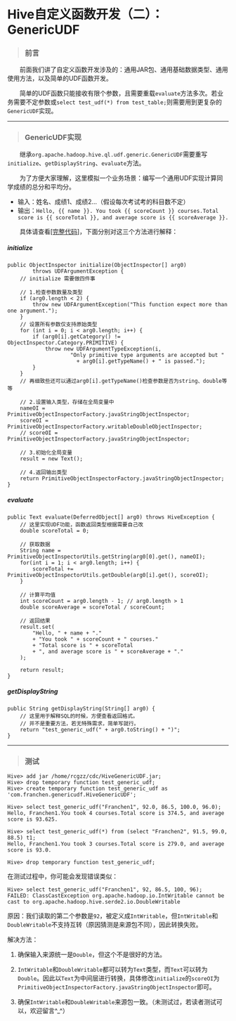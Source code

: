 # Hive自定义函数开发（二）：GenericUDF

> ### 前言
&emsp;&emsp;前面我们讲了自定义函数开发涉及的：通用JAR包、通用基础数据类型、通用使用方法，以及简单的UDF函数开发。

&emsp;&emsp;简单的UDF函数只能接收有限个参数，且需要重载`evaluate`方法多次。若业务需要不定参数或`select test_udf(*) from test_table;`则需要用到更复杂的`GenericUDF`实现。

--------------------

> ### GenericUDF实现
&emsp;&emsp;继承`org.apache.hadoop.hive.ql.udf.generic.GenericUDF`需要重写`initialize`、`getDisplayString`、`evaluate`方法。

&emsp;&emsp;为了方便大家理解，这里模拟一个业务场景：编写一个通用UDF实现计算同学成绩的总分和平均分。
- 输入：姓名、成绩1、成绩2...（假设每次考试考的科目数不定）
- 输出：`Hello, {{ name }}. You took {{ scoreCount }} courses.Total score is {{ scoreTotal }}, and average score is {{ scoreAverage }}.`

&emsp;&emsp;具体请查看[[完整代码]](HiveDiyFunction/src/com/franchen/genericudf/HiveGenericUDF.java)，下面分别对这三个方法进行解释：

##### initialize
```
public ObjectInspector initialize(ObjectInspector[] arg0)
		throws UDFArgumentException {
	// initialize 需要做四件事
	
	// 1.检查参数数量及类型
	if (arg0.length < 2) {
		throw new UDFArgumentException("This function expect more than one argument.");
	}
	// 设置所有参数仅支持原始类型
	for (int i = 0; i < arg0.length; i++) {
		if (arg0[i].getCategory() != ObjectInspector.Category.PRIMITIVE) {
			throw new UDFArgumentTypeException(i,
					"Only primitive type arguments are accepted but "  
			          + arg0[i].getTypeName() + " is passed.");
		}
	}
	// 再细致些还可以通过arg0[i].getTypeName()检查参数是否为string、double等等
	
	// 2.设置输入类型，存储在全局变量中
	nameOI = PrimitiveObjectInspectorFactory.javaStringObjectInspector;
	scoreOI = PrimitiveObjectInspectorFactory.writableDoubleObjectInspector;
	// scoreOI = PrimitiveObjectInspectorFactory.javaStringObjectInspector;
	
	// 3.初始化全局变量
	result = new Text();
	
	// 4.返回输出类型
	return PrimitiveObjectInspectorFactory.javaStringObjectInspector;
}
```

##### evaluate
```
public Text evaluate(DeferredObject[] arg0) throws HiveException {
	// 这里实现UDF功能，函数返回类型根据需要自己改
	double scoreTotal = 0;

	// 获取数据
	String name = PrimitiveObjectInspectorUtils.getString(arg0[0].get(), nameOI);
	for(int i = 1; i < arg0.length; i++) {
		scoreTotal += PrimitiveObjectInspectorUtils.getDouble(arg0[i].get(), scoreOI);
	}
	
	// 计算平均值
	int scoreCount = arg0.length - 1; // arg0.length > 1
	double scoreAverage = scoreTotal / scoreCount;
	
	// 返回结果
	result.set(
		"Hello, " + name + "."
		+ "You took " + scoreCount + " courses."
		+ "Total score is " + scoreTotal
		+ ", and average score is " + scoreAverage + "."
	);
	
	return result;
}
```

##### getDisplayString
```
public String getDisplayString(String[] arg0) {
	// 这里用于解释SQL的时候，方便查看返回格式。
	// 并不是重要方法，若无特殊需求，简单写就行。
	return "test_generic_udf(" + arg0.toString() + ")";
}
```

---------------

> ### 测试
```
Hive> add jar /home/rcgzz/cdc/HiveGenericUDF.jar;
Hive> drop temporary function test_generic_udf;
Hive> create temporary function test_generic_udf as 'com.franchen.genericudf.HiveGenericUDF';

Hive> select test_generic_udf("Franchen1", 92.0, 86.5, 100.0, 96.0);
Hello, Franchen1.You took 4 courses.Total score is 374.5, and average score is 93.625.

Hive> select test_generic_udf(*) from (select "Franchen2", 91.5, 99.0, 88.5) t1;
Hello, Franchen1.You took 3 courses.Total score is 279.0, and average score is 93.0.

Hive> drop temporary function test_generic_udf;
```

在测试过程中，你可能会发现错误类似：
```
Hive> select test_generic_udf("Franchen1", 92, 86.5, 100, 96);
FAILED: ClassCastException org.apache.hadoop.io.IntWritable cannot be cast to org.apache.hadoop.hive.serde2.io.DoubleWritable
```
原因：我们读取的第二个参数是`92`，被定义成`IntWritable`，但`IntWritable`和`DoubleWritable`不支持互转（原因猜测是来源包不同），因此转换失败。

解决方法：
1. 确保输入来源统一是`Double`，但这个不是很好的方法。

2. `IntWritable`和`DoubleWritable`都可以转为`Text`类型，而`Text`可以转为`Double`。因此以`Text`为中间层进行转换，具体修改`initialize`的`scoreOI`为`PrimitiveObjectInspectorFactory.javaStringObjectInspector`即可。

3. 确保`IntWritable`和`DoubleWritable`来源包一致。（未测试过，若读者测试可以，欢迎留言\^_^）
